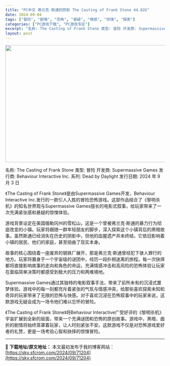 ```yaml
---
title: "PC中文 弗兰克·斯通的阴影 The Casting of Frank Stone 44.82G"
date: 2024-09-04
tags: ["冒险", "剧情", "恐怖", "悬疑", "情感", "惊悚", "探索"]
categories: ["PC游戏下载", "PC游戏专区"]
excerpt: "名称: The Casting of Frank Stone 类型: 冒险 开发商: Supermassive Games 发行商: Behaviour Interactive Inc. 系列: Dead by Daylight 发行日期: 2024 年 9 月 3 日 《The Casting o&hellip;"
layout: post
---
```


<img class="aligncenter size-full wp-image-71205" src="https://sky.sfcrom.com/wp-content/uploads/2024/09/202409040838462.webp" alt="" width="660" height="370" />

名称: The Casting of Frank Stone
类型: 冒险
开发商: Supermassive Games
发行商: Behaviour Interactive Inc.
系列: Dead by Daylight
发行日期: 2024 年 9 月 3 日

《The Casting of Frank Stone》是由Supermassive Games开发，Behaviour Interactive Inc.发行的一款引人入胜的冒险恐怖游戏。这部作品结合了《黎明杀机》的知名世界观与Supermassive Games擅长的电影式叙事，给玩家带来了一次充满紧张感和悬疑的惊悚体验。

游戏背景设定在美国俄勒冈州的雪松山，这是一个曾被弗兰克·斯通的暴力行为彻底改变的小镇。玩家将跟随一群年轻朋友的脚步，深入探索这个小镇背后的黑暗故事。虽然斯通已经消失在历史的阴影中，但他的血腥遗产并未终结，它依旧影响着小镇的居民、他们的家庭，甚至扭曲了现实本身。

故事的核心围绕着一座废弃的钢铁厂展开，那是弗兰克·斯通曾经犯下骇人罪行的地方。玩家将置身于一个宇宙级的谜团中，经历一段扑朔迷离的旅程。每一次抉择都将直接影响故事的走向和角色的命运，充满情感冲击和高风险的恐怖体验让玩家在面临简单决策时都感受到极大的压力和两难境地。

Supermassive Games通过其独特的电影叙事手法，带来了前所未有的沉浸式噩梦体验。游戏中的每一刻都充斥着紧张的气氛与情感冲突，给那些喜欢探索未知和奇异的玩家带来了无限的恐怖与快感。对于喜欢沉浸在恐怖叙事中的玩家来说，这款游戏无疑会成为一场令他们难以忘怀的冒险。

《The Casting of Frank Stone》将Behaviour Interactive广受好评的《黎明杀机》宇宙扩展到全新的层面，带来一个充满谜团和恐怖的原创故事。游戏中，黑暗、曲折的剧情将始终笼罩着玩家，让人时刻紧张不安。这款游戏不仅是对恐怖游戏爱好者的礼赞，更是一场考验心智和抉择的惊悚冒险。

---
📖 **下载地址/原文地址：** 本文最初发布于我的博客网站：[https://sky.sfcrom.com/2024/09/71204](https://sky.sfcrom.com/2024/09/71204)
